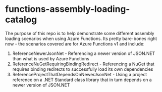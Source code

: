 # functions-assembly-loading-catalog
The purpose of this repo is to help demonstrate some different assembly loading scenarios when using Azure Functions. Its pretty bare-bones right now - the scenarios covered are for Azure Functions v1 and include:

1. ReferenceNewerJsonNet - Referencing a newer version of JSON.NET than what is used by Azure Functions
2. ReferenceNuGetRequiringBindingRedirect - Referencing a NuGet that requires binding redirects to successfully load its own dependencies
3. ReferenceProjectThatDependsOnNewerJsonNet - Using a project reference on a .NET Standard class library that in turn depends on a newer version of JSON.NET
